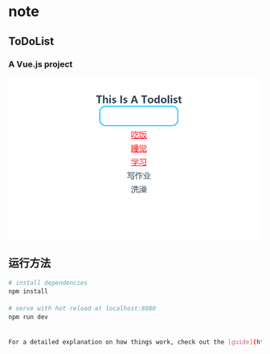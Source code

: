 # note

## ToDoList  
### A Vue.js project
![img](https://raw.githubusercontent.com/KevinL1n/ToDoList/master/20171105223012.png)

## 运行方法

``` bash
# install dependencies
npm install

# serve with hot reload at localhost:8080
npm run dev


For a detailed explanation on how things work, check out the [guide](http://vuejs-templates.github.io/webpack/) and [docs for vue-loader](http://vuejs.github.io/vue-loader).
